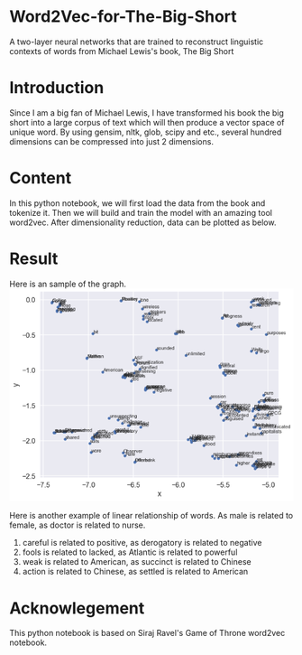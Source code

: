 # Word2Vec-for-The-Big-Short
 A two-layer neural networks that are trained to reconstruct linguistic contexts of words from Michael Lewis's book, The Big Short

# Introduction
Since I am a big fan of Michael Lewis, I have transformed his book the big short into a large corpus of text which will then produce a vector space of unique word.
By using gensim, nltk, glob, scipy and etc., several hundred dimensions can be compressed into just 2 dimensions. 

# Content
In this python notebook, we will first load the data from the book and tokenize it. Then we will build and train the model with an amazing tool word2vec. After dimensionality reduction, data can be plotted as below.

# Result
Here is an sample of the graph.
![Alt text](https://github.com/BenjiKCF/Word2Vec-for-The-Big-Short/blob/master/result.png)

Here is another example of linear relationship of words.
As male is related to female, as doctor is related to nurse.
1. careful is related to positive, as derogatory is related to negative
2. fools is related to lacked, as Atlantic is related to powerful
3. weak is related to American, as succinct is related to Chinese
4. action is related to Chinese, as settled is related to American

# Acknowlegement 
This python notebook is based on Siraj Ravel's Game of Throne word2vec notebook. 
